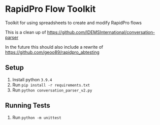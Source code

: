 # RapidPro Flow Toolkit
Toolkit for using spreadsheets to create and modify RapidPro flows 

This is a clean up of https://github.com/IDEMSInternational/conversation-parser

In the future this should also include a rewrite of https://github.com/geoo89/rapidpro_abtesting

## Setup
1. Install python `3.9.4`
2. Run `pip install -r requirements.txt`
3. Run `python conversation_parser_v2.py`

## Running Tests
1. Run `python -m unittest`


